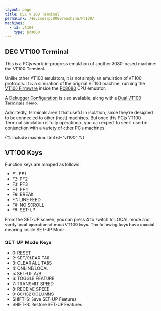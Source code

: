 ```yaml
---
layout: page
title: DEC VT100 Terminal
permalink: /devices/pc8080/machine/vt100/
machines:
  - id: vt100
    type: pc8080
---
```


DEC VT100 Terminal
------------------

This is a PCjs work-in-progress emulation of another 8080-based machine: the VT100 Terminal.

Unlike other VT100 emulators, it is not simply an emulation of VT100 protocols.  It is a simulation of the original VT100
machine, running the [VT100 Firmware](/devices/pc8080/rom/vt100/) inside the [PC8080](/modules/pc8080/) CPU emulator.

A [Debugger Configuration](debugger/) is also available, along with a [Dual VT100 Terminals](dual/) demo. 

Admittedly, terminals aren't that useful in isolation, since they're designed to be connected to other (host) machines.
But once this PCjs VT100 Terminal simulation is fully operational, you can expect to see it used in conjunction with a variety
of other PCjs machines. 

{% include machine.html id="vt100" %}

VT100 Keys
----------

Function keys are mapped as follows:

- F1: PF1
- F2: PF2
- F3: PF3
- F4: PF4
- F6: BREAK
- F7: LINE FEED
- F8: NO SCROLL
- F9: SET-UP

From the SET-UP screen, you can press **4** to switch to LOCAL mode and verify local operation of most VT100
keys.  The following keys have special meaning inside SET-UP Mode.

### SET-UP Mode Keys

- 0: RESET
- 2: SET/CLEAR TAB
- 3: CLEAR ALL TABS
- 4: ONLINE/LOCAL
- 5: SET-UP A/B
- 6: TOGGLE FEATURE
- 7: TRANSMIT SPEED
- 8: RECEIVE SPEED
- 9: 80/132 COLUMNS
- SHIFT-S: Save SET-UP Features
- SHIFT-R: Restore SET-UP Features
